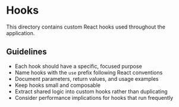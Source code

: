 # Hooks

This directory contains custom React hooks used throughout the application.

## Guidelines

- Each hook should have a specific, focused purpose
- Name hooks with the `use` prefix following React conventions
- Document parameters, return values, and usage examples
- Keep hooks small and composable
- Extract shared logic into custom hooks rather than duplicating
- Consider performance implications for hooks that run frequently